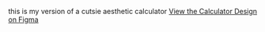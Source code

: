 this is my version of a cutsie aesthetic calculator 
[View the Calculator Design on Figma](https://www.figma.com/design/SJESooDWCM0fQqIRiNh1ox/calculator?node-id=0-1&t=Ph7RNaCSvuXg8Ifi-1)
